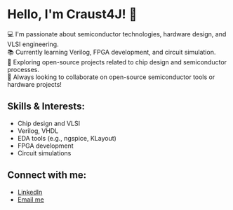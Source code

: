 # Hello, I'm Craust4J! 👋

💻 I'm passionate about semiconductor technologies, hardware design, and VLSI engineering.  
📚 Currently learning Verilog, FPGA development, and circuit simulation.  
🔧 Exploring open-source projects related to chip design and semiconductor processes.  
🌱 Always looking to collaborate on open-source semiconductor tools or hardware projects!

## Skills & Interests:
- Chip design and VLSI
- Verilog, VHDL
- EDA tools (e.g., ngspice, KLayout)
- FPGA development
- Circuit simulations

## Connect with me:
- [LinkedIn](https://www.linkedin.com/your-linkedin)
- [Email me](mailto:youremail@example.com)
